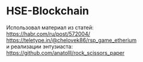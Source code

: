 # HSE-Blockchain  
  
Использовал материал из статей:  
https://habr.com/ru/post/572004/  
https://teletype.in/@chelovek86/rsp_game_etherium  
и реализации энтузиаста:  
https://github.com/anatolll/rock_scissors_paper
